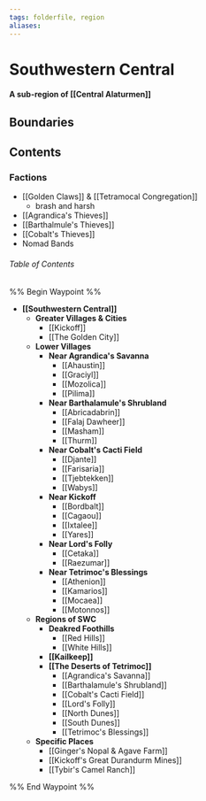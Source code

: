 ```yaml
---
tags: folderfile, region
aliases:
---
```

# Southwestern Central
#### A sub-region of [[Central Alaturmen]]
## Boundaries
## Contents
### Factions
- [[Golden Claws]] & [[Tetramocal Congregation]]
	- brash and harsh
- [[Agrandica's Thieves]]
- [[Barthalmule's Thieves]]
- [[Cobalt's Thieves]]
- Nomad Bands


###### Table of Contents
%% Begin Waypoint %%
- **[[Southwestern Central]]**
	- **Greater Villages & Cities**
		- [[Kickoff]]
		- [[The Golden City]]
	- **Lower Villages**
		- **Near Agrandica's Savanna**
			- [[Ahaustin]]
			- [[Graciyl]]
			- [[Mozolica]]
			- [[Pilima]]
		- **Near Barthalamule's Shrubland**
			- [[Abricadabrin]]
			- [[Falaj Dawheer]]
			- [[Masham]]
			- [[Thurm]]
		- **Near Cobalt's Cacti Field**
			- [[Djante]]
			- [[Farisaria]]
			- [[Tjebtekken]]
			- [[Wabys]]
		- **Near Kickoff**
			- [[Bordbalt]]
			- [[Cagaou]]
			- [[Ixtalee]]
			- [[Yares]]
		- **Near Lord's Folly**
			- [[Cetaka]]
			- [[Raezumar]]
		- **Near Tetrimoc's Blessings**
			- [[Athenion]]
			- [[Kamarios]]
			- [[Mocaea]]
			- [[Motonnos]]
	- **Regions of SWC**
		- **Deakred Foothills**
			- [[Red Hills]]
			- [[White Hills]]
		- **[[Kailkeep]]**
		- **[[The Deserts of Tetrimoc]]**
			- [[Agrandica's Savanna]]
			- [[Barthalamule's Shrubland]]
			- [[Cobalt's Cacti Field]]
			- [[Lord's Folly]]
			- [[North Dunes]]
			- [[South Dunes]]
			- [[Tetrimoc's Blessings]]
	- **Specific Places**
		- [[Ginger's Nopal & Agave Farm]]
		- [[Kickoff's Great Durandurm Mines]]
		- [[Tybir's Camel Ranch]]

%% End Waypoint %%
